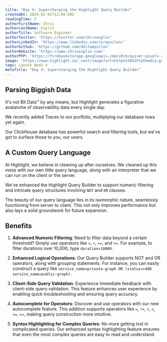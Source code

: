 ```yaml
---
title: "Day 4: Supercharging the Highlight Query Builder"
createdAt: 2024-02-01T12:00:00Z
readingTime: 3
authorFirstName: Chris
authorLastName: Esplin
authorTitle: Software Engineer
authorTwitter: 'https://twitter.com/chrisesplin'
authorLinkedIn: 'https://www.linkedin.com/in/epsilon/'
authorGithub: 'https://github.com/deltaepsilon'
authorWebsite: 'https://www.chrisesplin.com/'
authorPFP: 'https://firebasestorage.googleapis.com/v0/b/quiver-pixels-2020.appspot.com/o/F1EQ3eaBqkbEKEHBigolXIlmdut2%2F1408a808-60a6-4102-b636-08ab24041503.jpeg?alt=media&token=5f0ed5d8-c192-4aa3-a75b-3eb6cac9a552'
image: 'https://www.highlight.io/_next/image?url=https%3A%2F%2Fmedia.graphassets.com%2FE7U4wuSyS5mXKGfDOWsz&w=3840&q=75'
tags: Launch Week 4
metaTitle: "Day 4: Supercharging the Highlight Query Builder"
---
```


## Parsing Biggish Data

It's not Bit Data™ by any means, but Highlight generates a figurative avalanche of observability data every single day.

We recently added Traces to our portfolio, multiplying our database rows yet again.

Our ClickHouse database has powerful search and filtering tools, but we've got to surface those to you, our users.

## A Custom Query Language

At Highlight, we believe in cleaning up after ourselves. We cleaned up this mess with our own little query language, along with an interpreter that we can run on the client or the server.

We've enhanced the Highlight Query Builder to support numeric filtering and intricate query structures involving `NOT` and `OR` clauses.

The beauty of our query language lies in its isomorphic nature, seamlessly functioning from server to client. This not only improves performance but also lays a solid groundwork for future expansion.

## Benefits

1. **Advanced Numeric Filtering**: Need to filter data beyond a certain threshold? Simply use operators like `>`, `<`, `<=`, and `>=`. For example, to filter durations over 10,000, type `duration>10000`.

2. **Enhanced Logical Operations**: Our Query Builder supports NOT and OR operators, along with grouping statements. For instance, you can easily construct a query like `service_name=private-graph OR (status>=400 service_name=public-graph)`.

3. **Client-Side Query Validation**: Experience immediate feedback with client-side query validation. This feature enhances user experience by enabling quick troubleshooting and ensuring query accuracy.

4. **Autocomplete for Operators**: Discover and use operators with our new autocomplete feature. This addition supports operators like `=`, `!=`, `>`, `<`, `<=`, `>=`, making query construction more intuitive.

5. **Syntax Highlighting for Complex Queries**: No more getting lost in complicated queries. Our enhanced syntax highlighting feature ensures that even the most complex queries are easy to read and understand.
